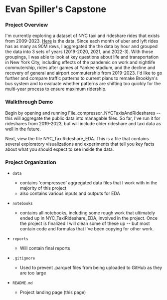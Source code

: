 Evan Spiller's Capstone
=========================

### Project Overview  
I'm currently exploring a dataset of NYC taxi and rideshare rides that exists from 2009-2023. [Here](https://www.nyc.gov/site/tlc/about/tlc-trip-record-data.page) is the data. Since each month of uber and lyft rides has as many as 90M rows, I aggregated the the data by hour and grouped the data into 3 sets of years (2019-2020, 2021, and 2022-3). With those groupings, I was able to look at key questions about life and transportation in New York City, including effects of the pandemic on work and nightlife commutership, rides after games at Yankee stadium, and the decline and recovery of general and airport commutership from 2019-2023. I'd like to go further and compare traffic patterns to current plans to remake Brooklyn's bus system and to evaluate whether patterns are shifting too quickly for the multi-year process to ensure maximum ridership.


### Walkthrough Demo

Begin by opening and running File_compressor_NYCTaxisAndRideshares -- this will aggregate the public data into managable files. So far, I've run it for rideshares from 2019-2023, but will include older rideshare and taxi data as well in the future.

Next, view the file NYC_TaxiRideshare_EDA. This is a file that contains several exploratory visualizations and experiments that tell you key facts about what you should expect to see inside the data.

### Project Organization

* `data` 
    - contains 'compressed' aggregated data files that I work with in the majority of this project
    - also contains various inputs and outputs for EDA

* `notebooks`
    - contains all notebooks, including some rough work that ultimately ended up in NYC_TaxiRideshare_EDA, involved in the project. Once the project is finalized I will clean some of these up -- but most contain code and formulas that I've been copying for other work.

* `reports`
    - Will contain final reports

* `.gitignore`
    - Used to prevent .parquet files from being uploaded to GitHub as they are too large

* `README.md`
    - Project landing page (this page)

